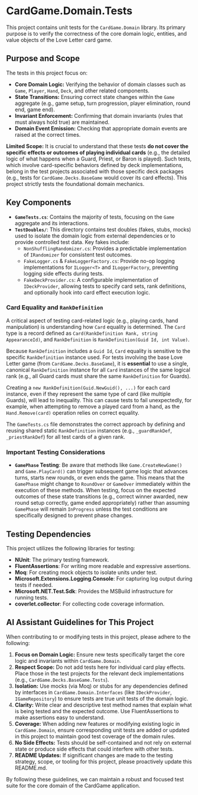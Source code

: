 # CardGame.Domain.Tests

This project contains unit tests for the `CardGame.Domain` library. Its primary purpose is to verify the correctness of the core domain logic, entities, and value objects of the Love Letter card game.

## Purpose and Scope

The tests in this project focus on:

*   **Core Domain Logic:** Verifying the behavior of domain classes such as `Game`, `Player`, `Hand`, `Deck`, and other related components.
*   **State Transitions:** Ensuring correct state changes within the `Game` aggregate (e.g., game setup, turn progression, player elimination, round end, game end).
*   **Invariant Enforcement:** Confirming that domain invariants (rules that must always hold true) are maintained.
*   **Domain Event Emission:** Checking that appropriate domain events are raised at the correct times.

**Limited Scope:**
It is crucial to understand that these tests **do not cover the specific effects or outcomes of playing individual cards** (e.g., the detailed logic of what happens when a Guard, Priest, or Baron is played). Such tests, which involve card-specific behaviors defined by deck implementations, belong in the test projects associated with those specific deck packages (e.g., tests for `CardGame.Decks.BaseGame` would cover its card effects). This project strictly tests the foundational domain mechanics.

## Key Components

*   **`GameTests.cs`**: Contains the majority of tests, focusing on the `Game` aggregate and its interactions.
*   **`TestDoubles/`**: This directory contains test doubles (fakes, stubs, mocks) used to isolate the domain logic from external dependencies or to provide controlled test data. Key fakes include:
    *   `NonShufflingRandomizer.cs`: Provides a predictable implementation of `IRandomizer` for consistent test outcomes.
    *   `FakeLogger.cs` & `FakeLoggerFactory.cs`: Provide no-op logging implementations for `ILogger<T>` and `ILoggerFactory`, preventing logging side effects during tests.
    *   `FakeDeckProvider.cs`: A configurable implementation of `IDeckProvider`, allowing tests to specify card sets, rank definitions, and optionally hook into card effect execution logic.

### Card Equality and `RankDefinition`

A critical aspect of testing card-related logic (e.g., playing cards, hand manipulation) is understanding how `Card` equality is determined. The `Card` type is a record defined as `Card(RankDefinition Rank, string AppearanceId)`, and `RankDefinition` is `RankDefinition(Guid Id, int Value)`.

Because `RankDefinition` includes a `Guid Id`, `Card` equality is sensitive to the specific `RankDefinition` instance used. For tests involving the base Love Letter game (from `CardGame.Decks.BaseGame`), it is **essential** to use a single, canonical `RankDefinition` instance for all `Card` instances of the same logical rank (e.g., all Guard cards must share the same `RankDefinition` for Guards).

Creating a `new RankDefinition(Guid.NewGuid(), ...)` for each card instance, even if they represent the same type of card (like multiple Guards), will lead to inequality. This can cause tests to fail unexpectedly, for example, when attempting to remove a played card from a hand, as the `Hand.Remove(card)` operation relies on correct equality.

The `GameTests.cs` file demonstrates the correct approach by defining and reusing shared static `RankDefinition` instances (e.g., `_guardRankDef`, `_priestRankDef`) for all test cards of a given rank.

### Important Testing Considerations

*   **`GamePhase` Testing**: Be aware that methods like `Game.CreateNewGame()` and `Game.PlayCard()` can trigger subsequent game logic that advances turns, starts new rounds, or even ends the game. This means that the `GamePhase` might change to `RoundOver` or `GameOver` immediately within the execution of these methods. When testing, focus on the expected outcomes of these state transitions (e.g., correct winner awarded, new round setup correctly, game ended appropriately) rather than assuming `GamePhase` will remain `InProgress` unless the test conditions are specifically designed to prevent phase changes.

## Testing Dependencies

This project utilizes the following libraries for testing:

*   **NUnit**: The primary testing framework.
*   **FluentAssertions**: For writing more readable and expressive assertions.
*   **Moq**: For creating mock objects to isolate units under test.
*   **Microsoft.Extensions.Logging.Console**: For capturing log output during tests if needed.
*   **Microsoft.NET.Test.Sdk**: Provides the MSBuild infrastructure for running tests.
*   **coverlet.collector**: For collecting code coverage information.

## AI Assistant Guidelines for This Project

When contributing to or modifying tests in this project, please adhere to the following:

1.  **Focus on Domain Logic:** Ensure new tests specifically target the core logic and invariants within `CardGame.Domain`.
2.  **Respect Scope:** Do not add tests here for individual card play effects. Place those in the test projects for the relevant deck implementations (e.g., `CardGame.Decks.BaseGame.Tests`).
3.  **Isolation:** Use mocks (via Moq) or stubs for any dependencies defined by interfaces in `CardGame.Domain.Interfaces` (like `IDeckProvider`, `IGameRepository`) to ensure tests are true unit tests of the domain logic.
4.  **Clarity:** Write clear and descriptive test method names that explain what is being tested and the expected outcome. Use FluentAssertions to make assertions easy to understand.
5.  **Coverage:** When adding new features or modifying existing logic in `CardGame.Domain`, ensure corresponding unit tests are added or updated in this project to maintain good test coverage of the domain rules.
6.  **No Side Effects:** Tests should be self-contained and not rely on external state or produce side effects that could interfere with other tests.
7.  **README Updates:** If significant changes are made to the testing strategy, scope, or tooling for this project, please proactively update this README.md.

By following these guidelines, we can maintain a robust and focused test suite for the core domain of the CardGame application.
